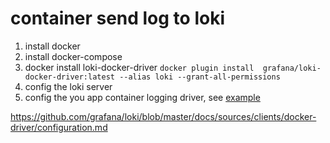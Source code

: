 # container send log to loki

1. install docker
2. install docker-compose
3. docker install loki-docker-driver
    `docker plugin install  grafana/loki-docker-driver:latest --alias loki --grant-all-permissions`
4. config the loki server
5. config the you app container logging driver, see [example](./docker-compose.yml)

https://github.com/grafana/loki/blob/master/docs/sources/clients/docker-driver/configuration.md
